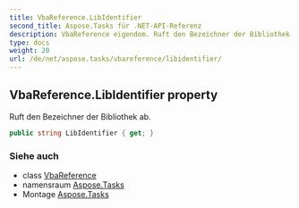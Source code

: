 ```yaml
---
title: VbaReference.LibIdentifier
second_title: Aspose.Tasks für .NET-API-Referenz
description: VbaReference eigendom. Ruft den Bezeichner der Bibliothek ab.
type: docs
weight: 20
url: /de/net/aspose.tasks/vbareference/libidentifier/
---
```

## VbaReference.LibIdentifier property

Ruft den Bezeichner der Bibliothek ab.

```csharp
public string LibIdentifier { get; }
```

### Siehe auch

* class [VbaReference](../)
* namensraum [Aspose.Tasks](../../vbareference/)
* Montage [Aspose.Tasks](../../../)


